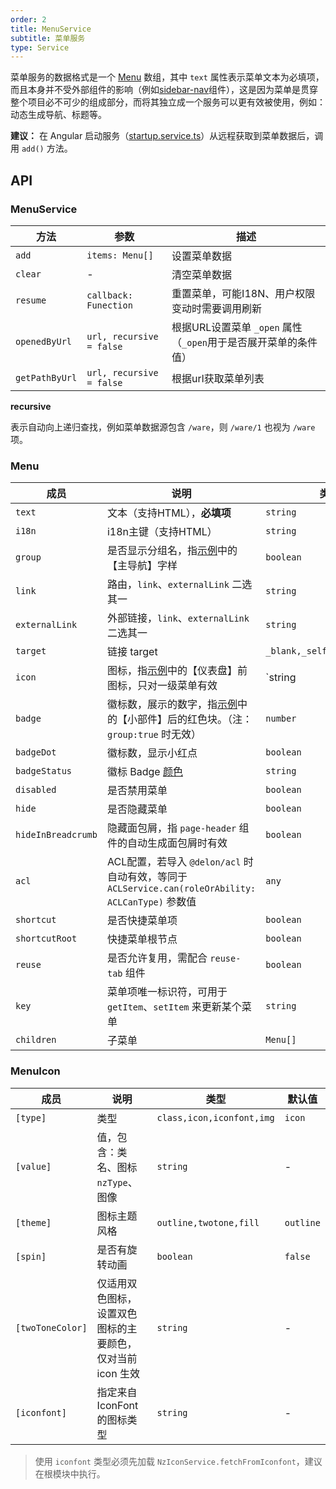 ```yaml
---
order: 2
title: MenuService
subtitle: 菜单服务
type: Service
---
```


菜单服务的数据格式是一个 [Menu](https://github.com/ng-alain/delon/blob/master/packages/theme/src/services/menu/interface.ts) 数组，其中 `text` 属性表示菜单文本为必填项，而且本身并不受外部组件的影响（例如[sidebar-nav](/components/sidebar-nav)组件），这是因为菜单是贯穿整个项目必不可少的组成部分，而将其独立成一个服务可以更有效被使用，例如：动态生成导航、标题等。

**建议：** 在 Angular 启动服务（[startup.service.ts](https://github.com/ng-alain/ng-alain/blob/master/src/app/core/startup/startup.service.ts)）从远程获取到菜单数据后，调用 `add()` 方法。

## API

### MenuService

| 方法 | 参数 | 描述 |
| ----- | --- | ---- |
| `add` | `items: Menu[]` | 设置菜单数据 |
| `clear` | - | 清空菜单数据 |
| `resume` | `callback: Funection` | 重置菜单，可能I18N、用户权限变动时需要调用刷新 |
| `openedByUrl` | `url, recursive = false` | 根据URL设置菜单 `_open` 属性（`_open`用于是否展开菜单的条件值） |
| `getPathByUrl` | `url, recursive = false` | 根据url获取菜单列表 |

**recursive**

表示自动向上递归查找，例如菜单数据源包含 `/ware`，则 `/ware/1` 也视为 `/ware` 项。

### Menu

成员 | 说明 | 类型 | 默认值
----|------|-----|------
`text` | 文本（支持HTML），**必填项** | `string` | -
`i18n` | i18n主键（支持HTML） | `string` | -
`group` | 是否显示分组名，指[示例](//ng-alain.github.io/ng-alain/)中的【主导航】字样 | `boolean` | `true`
`link` | 路由，`link`、`externalLink` 二选其一 | `string` | -
`externalLink` | 外部链接，`link`、`externalLink` 二选其一 | `string` | -
`target` | 链接 target | `_blank,_self,_parent,_top` | -
`icon` | 图标，指[示例](//ng-alain.github.io/ng-alain/)中的【仪表盘】前图标，只对一级菜单有效 | `string | MenuIcon` | -
`badge` | 徽标数，展示的数字，指[示例](//ng-alain.github.io/ng-alain/)中的【小部件】后的红色块。（注：`group:true` 时无效） | `number` | -
`badgeDot` | 徽标数，显示小红点 | `boolean` | -
`badgeStatus` | 徽标 Badge [颜色](https://ng.ant.design/components/badge/en#nz-badge) | `string` | -
`disabled` | 是否禁用菜单 | `boolean` | `false`
`hide` | 是否隐藏菜单 | `boolean` | `false`
`hideInBreadcrumb` | 隐藏面包屑，指 `page-header` 组件的自动生成面包屑时有效 | `boolean` | -
`acl` | ACL配置，若导入 `@delon/acl` 时自动有效，等同于 `ACLService.can(roleOrAbility: ACLCanType)` 参数值 | `any` | -
`shortcut` | 是否快捷菜单项 | `boolean` | -
`shortcutRoot` | 快捷菜单根节点 | `boolean` | -
`reuse` | 是否允许复用，需配合 `reuse-tab` 组件 | `boolean` | -
`key` | 菜单项唯一标识符，可用于 `getItem`、`setItem` 来更新某个菜单 | `string` | -
`children` | 子菜单 | `Menu[]` | -

### MenuIcon

成员 | 说明 | 类型 | 默认值
----|------|-----|------
`[type]` | 类型 | `class,icon,iconfont,img` | `icon`
`[value]` | 值，包含：类名、图标 `nzType`、图像 | `string` | -
`[theme]` | 图标主题风格 | `outline,twotone,fill` | `outline`
`[spin]` | 是否有旋转动画 | `boolean` | `false`
`[twoToneColor]` | 仅适用双色图标，设置双色图标的主要颜色，仅对当前 icon 生效 | `string` | -
`[iconfont]` | 指定来自 IconFont 的图标类型 | `string` | -

> 使用 `iconfont` 类型必须先加载 `NzIconService.fetchFromIconfont`，建议在根模块中执行。

